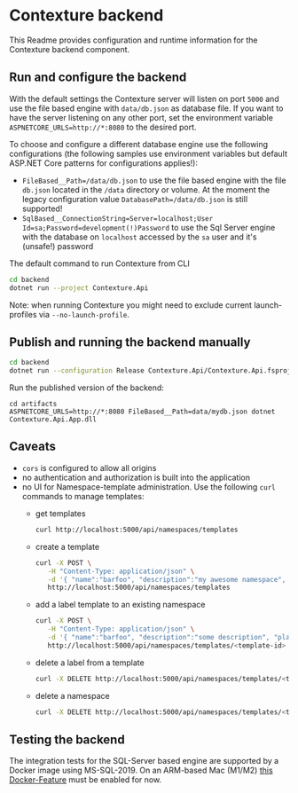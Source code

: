 # Contexture backend

This Readme provides configuration and runtime information for the Contexture backend component. 

## Run and configure the backend

With the default settings the Contexture server will listen on port `5000` and use the file based engine with  `data/db.json` as database file.
If you want to have the server listening on any other port, set the environment variable `ASPNETCORE_URLS=http://*:8080` to the desired port.

To choose and configure a different database engine use the following configurations (the following samples use environment variables but default ASP.NET Core patterns for configurations applies!):
- `FileBased__Path=/data/db.json` to use the file based engine with the file `db.json` located in the `/data` directory or volume.
  At the moment the legacy configuration value `DatabasePath=/data/db.json` is still supported!
- `SqlBased__ConnectionString=Server=localhost;User Id=sa;Password=development(!)Password` to use the Sql Server engine with the database on `localhost` accessed by the `sa` user and it's (unsafe!) password

The default command to run Contexture from CLI

```bash
cd backend
dotnet run --project Contexture.Api
```
Note: when running Contexture you might need to exclude current launch-profiles via `--no-launch-profile`.

## Publish and running the backend manually

```bash
cd backend
dotnet run --configuration Release Contexture.Api/Contexture.Api.fsproj --output artifacts
```

Run the published version of the backend:
```
cd artifacts
ASPNETCORE_URLS=http://*:8080 FileBased__Path=data/mydb.json dotnet Contexture.Api.App.dll
```

## Caveats

- `cors` is configured to allow all origins
- no authentication and authorization is built into the application
- no UI for Namespace-template administration.
  Use the following `curl` commands to manage templates:
    - get templates
      ```bash
      curl http://localhost:5000/api/namespaces/templates
      ```

    - create a template
      ```bash
      curl -X POST \
         -H "Content-Type: application/json" \
         -d '{ "name":"barfoo", "description":"my awesome namespace", "labels": [ { "name": "first label", "description":"some description", "placeholder": "some placeholder value"}]}' \
         http://localhost:5000/api/namespaces/templates
        ```
    - add a label template to an existing namespace
      ```bash
      curl -X POST \
         -H "Content-Type: application/json" \
         -d '{ "name":"barfoo", "description":"some description", "placeholder": "some placeholder value"}' \
         http://localhost:5000/api/namespaces/templates/<template-id>
      ```
    - delete a label from a template
      ```bash
      curl -X DELETE http://localhost:5000/api/namespaces/templates/<template-id>/labels/<label-id>
      ```
    - delete a namespace
      ```bash
      curl -X DELETE http://localhost:5000/api/namespaces/templates/<template-id>
      ```

## Testing the backend

The integration tests for the SQL-Server based engine are supported by a Docker image using MS-SQL-2019.
On an ARM-based Mac (M1/M2) [this Docker-Feature](https://github.com/microsoft/mssql-docker/issues/668#issuecomment-1412206521) must be enabled for now.
